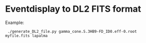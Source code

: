# Eventdisplay to DL2 FITS format

Example:

```
 ./generate_DL2_file.py gamma_cone.S.3HB9-FD_ID0.eff-0.root myfile.fits lapalma
```
